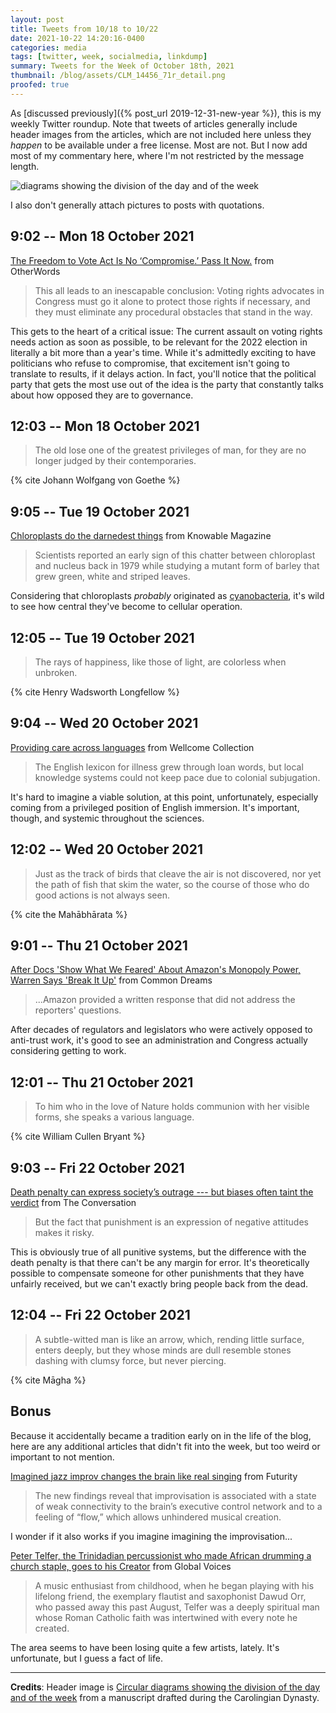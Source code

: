 ```yaml
---
layout: post
title: Tweets from 10/18 to 10/22
date: 2021-10-22 14:20:16-0400
categories: media
tags: [twitter, week, socialmedia, linkdump]
summary: Tweets for the Week of October 18th, 2021
thumbnail: /blog/assets/CLM_14456_71r_detail.png
proofed: true
---
```


As [discussed previously]({% post_url 2019-12-31-new-year %}), this is my weekly Twitter roundup.  Note that tweets of articles generally include header images from the articles, which are not included here unless they *happen* to be available under a free license.  Most are not.  But I now add most of my commentary here, where I'm not restricted by the message length.

![diagrams showing the division of the day and of the week](/blog/assets/CLM_14456_71r_detail.png "diagrams showing the division of the day and of the week")

I also don't generally attach pictures to posts with quotations.

## 9:02 -- Mon 18 October 2021

[<i class="fab fa-twitter-square"></i>](https://twitter.com/jcolag/status/1450084750152978441) [The Freedom to Vote Act Is No ‘Compromise.’ Pass It Now.](https://otherwords.org/the-freedom-to-vote-act-is-no-compromise-pass-it-now/) from OtherWords

 > This all leads to an inescapable conclusion: Voting rights advocates in Congress must go it alone to protect those rights if necessary, and they must eliminate any procedural obstacles that stand in the way.

This gets to the heart of a critical issue:  The current assault on voting rights needs action as soon as possible, to be relevant for the 2022 election in literally a bit more than a year's time.  While it's admittedly exciting to have politicians who refuse to compromise, that excitement isn't going to translate to results, if it delays action.  In fact, you'll notice that the political party that gets the most use out of the idea is the party that constantly talks about how opposed they are to governance.

## 12:03 -- Mon 18 October 2021

[<i class="fab fa-twitter-square"></i>](https://twitter.com/jcolag/status/1450130300307054598)

 > The old lose one of the greatest privileges of man, for they are no longer judged by their contemporaries.

{% cite Johann Wolfgang von Goethe %}

## 9:05 -- Tue 19 October 2021

[<i class="fab fa-twitter-square"></i>](https://twitter.com/jcolag/status/1450447893148717066) [Chloroplasts do the darnedest things](https://knowablemagazine.org/article/living-world/2021/chloroplasts-do-darndest-things) from Knowable Magazine

 > Scientists reported an early sign of this chatter between chloroplast and nucleus back in 1979 while studying a mutant form of barley that grew green, white and striped leaves.

Considering that chloroplasts *probably* originated as [cyanobacteria](https://en.wikipedia.org/wiki/Cyanobacteria), it's wild to see how central they've become to cellular operation.

## 12:05 -- Tue 19 October 2021

[<i class="fab fa-twitter-square"></i>](https://twitter.com/jcolag/status/1450493191463981060)

 > The rays of happiness, like those of light, are colorless when unbroken.

{% cite Henry Wadsworth Longfellow %}

## 9:04 -- Wed 20 October 2021

[<i class="fab fa-twitter-square"></i>](https://twitter.com/jcolag/status/1450810029226045458) [Providing care across languages](https://wellcomecollection.org/articles/YWBG8BIAACAAUNa2) from Wellcome Collection

 > The English lexicon for illness grew through loan words, but local knowledge systems could not keep pace due to colonial subjugation.

It's hard to imagine a viable solution, at this point, unfortunately, especially coming from a privileged position of English immersion.  It's important, though, and systemic throughout the sciences.

## 12:02 -- Wed 20 October 2021

[<i class="fab fa-twitter-square"></i>](https://twitter.com/jcolag/status/1450854824157716485)

 > Just as the track of birds that cleave the air is not discovered, nor yet the path of fish that skim the water, so the course of those who do good actions is not always seen.

{% cite the Mahābhārata %}

## 9:01 -- Thu 21 October 2021

[<i class="fab fa-twitter-square"></i>](https://twitter.com/jcolag/status/1451171662167044097) [After Docs 'Show What We Feared' About Amazon's Monopoly Power, Warren Says 'Break It Up'](https://www.commondreams.org/news/2021/10/13/after-docs-show-what-we-feared-about-amazons-monopoly-power-warren-says-break-it) from Common Dreams

 > ...Amazon provided a written response that did not address the reporters' questions.

After decades of regulators and legislators who were actively opposed to anti-trust work, it's good to see an administration and Congress actually considering getting to work.

## 12:01 -- Thu 21 October 2021

[<i class="fab fa-twitter-square"></i>](https://twitter.com/jcolag/status/1451216960625184782)

 > To him who in the love of Nature holds communion with her visible forms, she speaks a various language.

{% cite William Cullen Bryant %}

## 9:03 -- Fri 22 October 2021

[<i class="fab fa-twitter-square"></i>](https://twitter.com/jcolag/status/1451534553265307656) [Death penalty can express society’s outrage --- but biases often taint the verdict](https://theconversation.com/death-penalty-can-express-societys-outrage-but-biases-often-taint-the-verdict-169711) from The Conversation

 > But the fact that punishment is an expression of negative attitudes makes it risky.

This is obviously true of all punitive systems, but the difference with the death penalty is that there can't be any margin for error.  It's theoretically possible to compensate someone for other punishments that they have unfairly received, but we can't exactly bring people back from the dead.

## 12:04 -- Fri 22 October 2021

[<i class="fab fa-twitter-square"></i>](https://twitter.com/jcolag/status/1451580103318720513)

 > A subtle-witted man is like an arrow, which, rending little surface, enters deeply, but they whose minds are dull resemble stones dashing with clumsy force, but never piercing.

{% cite Māgha %}

## Bonus

Because it accidentally became a tradition early on in the life of the blog, here are any additional articles that didn't fit into the week, but too weird or important to not mention.

<i class="fas fa-square"></i> [Imagined jazz improv changes the brain like real singing](https://www.futurity.org/jazz-musicians-improvisation-brains-2642832/) from Futurity

 > The new findings reveal that improvisation is associated with a state of weak connectivity to the brain’s executive control network and to a feeling of “flow,” which allows unhindered musical creation.

I wonder if it also works if you imagine imagining the improvisation...

<i class="fas fa-square"></i> [Peter Telfer, the Trinidadian percussionist who made African drumming a church staple, goes to his Creator](https://globalvoices.org/2021/10/15/peter-telfer-the-trinidadian-percussionist-who-made-african-drumming-a-church-staple-goes-to-his-creator/) from Global Voices

 > A music enthusiast from childhood, when he began playing with his lifelong friend, the exemplary flautist and saxophonist Dawud Orr, who passed away this past August, Telfer was a deeply spiritual man whose Roman Catholic faith was intertwined with every note he created.

The area seems to have been losing quite a few artists, lately.  It's unfortunate, but I guess a fact of life.

* * *

**Credits**:  Header image is [Circular diagrams showing the division of the day and of the week](https://commons.wikimedia.org/wiki/File:CLM_14456_71r_detail.jpg) from a manuscript drafted during the Carolingian Dynasty.
